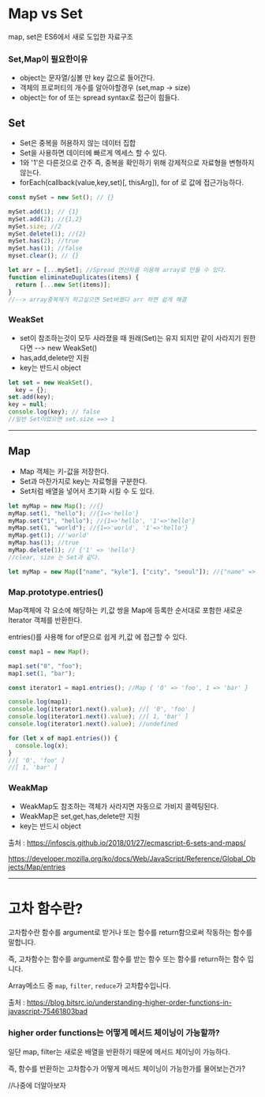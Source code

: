 # Map vs Set

map, set은 ES6에서 새로 도입한 자료구조

### Set,Map이 필요한이유

- object는 문자열/심볼 만 key 값으로 들어간다.
- 객체의 프로퍼티의 개수를 알아야할경우 (set,map -> size)
- object는 for of 또는 spread syntax로 접근이 힘들다.

## Set

- Set은 중복을 허용하지 않는 데이터 집합
- Set을 사용하면 데이터에 빠르게 엑세스 할 수 있다.
- 1와 '1'은 다른것으로 간주 즉, 중복을 확인하기 위해 강제적으로 자료형을 변형하지 않는다.
- forEach(callback(value,key,set)[, thisArg]), for of 로 값에 접근가능하다.

```javascript
const mySet = new Set(); // {}

mySet.add(1); // {1}
mySet.add(2); //{1,2}
mySet.size; //2
mySet.delete(1); //{2}
mySet.has(2); //true
mySet.has(1); //false
myset.clear(); // {}

let arr = [...mySet]; //Spread 연산자를 이용해 array로 만들 수 있다.
function eliminateDuplicates(items) {
  return [...new Set(items)];
}
//--> array중복제거 하고싶으면 Set바꿨다 arr 하면 쉽게 해결
```

### WeakSet

- set이 참조하는것이 모두 사라졌을 때 원래(Set)는 유지 되지만 같이 사라지기 원한다면 --> new WeakSet()
- has,add,delete만 지원
- key는 반드시 object

```javascript
let set = new WeakSet(),
  key = {};
set.add(key);
key = null;
console.log(key); // false
//일반 Set이었으면 set.size ==> 1
```

---

## Map

- Map 객체는 키-값을 저장한다.
- Set과 마찬가지로 key는 자료형을 구분한다.
- Set처럼 배열을 넣어서 초기화 시킬 수 도 있다.

```javascript
let myMap = new Map(); //{}
myMap.set(1, "hello"); //{1=>'hello'}
myMap.set("1", "hello"); //{1=>'hello', '1'=>'hello'}
myMap.set(1, "world"); //{1=>'world', '1'=>'hello'}
myMap.get(1); //'world'
myMap.has(1); //true
myMap.delete(1); // {'1' => 'hello'}
//clear, size 는 Set과 같다.

let myMap = new Map(["name", "kyle"], ["city", "seoul"]); //{"name" => "kyle", "city" => "seoul"}
```

### Map.prototype.entries()

Map객체에 각 요소에 해당하는 키,값 쌍을 Map에 등록한 순서대로 포함한 새로운 Iterator 객체를 반환한다.

entries()를 사용해 for of문으로 쉽게 키,값 에 접근할 수 있다.

```javascript
const map1 = new Map();

map1.set("0", "foo");
map1.set(1, "bar");

const iterator1 = map1.entries(); //Map { '0' => 'foo', 1 => 'bar' }

console.log(map1);
console.log(iterator1.next().value); //[ '0', 'foo' ]
console.log(iterator1.next().value); //[ 1, 'bar' ]
console.log(iterator1.next().value); //undefined

for (let x of map1.entries()) {
  console.log(x);
}
//[ '0', 'foo' ]
//[ 1, 'bar' ]
```

### WeakMap

- WeakMap도 참조하는 객체가 사라지면 자동으로 가비지 콜렉팅된다.
- WeakMap은 set,get,has,delete만 지원
- key는 반드시 object

출처 : https://infoscis.github.io/2018/01/27/ecmascript-6-sets-and-maps/

https://developer.mozilla.org/ko/docs/Web/JavaScript/Reference/Global_Objects/Map/entries

---

# 고차 함수란?

고차함수란 함수를 argument로 받거나 또는 함수를 return함으로써 작동하는 함수를 말합니다.

즉, 고차함수는 함수를 argument로 함수를 받는 함수 또는 함수를 return하는 함수 입니다.

Array메소드 중 `map`, `filter`, `reduce`가 고차합수입니다.

출처 : https://blog.bitsrc.io/understanding-higher-order-functions-in-javascript-75461803bad

### higher order functions는 어떻게 메서드 체이닝이 가능할까?

일단 map, filter는 새로운 배열을 반환하기 때문에 메서드 체이닝이 가능하다.

즉, 함수를 반환하는 고차함수가 어떻게 메서드 체이닝이 가능한가를 물어보는건가?

//나중에 더알아보자
